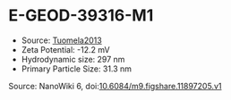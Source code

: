 <a name="material" />

# E-GEOD-39316-M1
<script type="application/ld+json">
  {
    "@context": "https://schema.org/",
    "@type": "ChemicalSubstance",
    "@id": "https://egonw.github.io/nanowiki/nanowiki427.html#material",
    "http://purl.org/dc/terms/conformsTo":
      {
        "@type": "CreativeWork",
        "@id": "https://bioschemas.org/profiles/ChemicalSubstance/0.4-RELEASE/"
      },
    "identfier": "427",
    "name": "E-GEOD-39316-M1",
    "url": "https://egonw.github.io/nanowiki/nanowiki427.html#material",
    "sameAs": "http://127.0.0.1/mediawiki/index.php/Special:URIResolver/E-2DGEOD-2D39316-2DM1"
  }
</script>


* Source: [Tuomela2013](articleTuomela2013.md)
* Zeta Potential: -12.2 mV
* Hydrodynamic size: 297 nm
* Primary Particle Size: 31.3 nm


Source: NanoWiki 6, doi:[10.6084/m9.figshare.11897205.v1](https://doi.org/10.6084/m9.figshare.11897205.v1)
